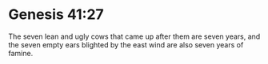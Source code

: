 # Genesis 41:27

The seven lean and ugly cows that came up after them are seven years, and the seven empty ears blighted by the east wind are also seven years of famine.

